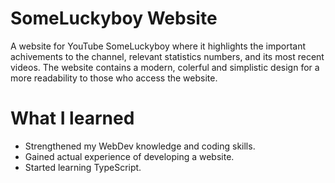 # SomeLuckyboy Website
A website for YouTube SomeLuckyboy where it highlights the important achivements to the channel, relevant statistics numbers, and its most recent videos. The website contains a modern, colerful and simplistic design for a more readability to those who access the website.

# What I learned
* Strengthened my WebDev knowledge and coding skills.
* Gained actual experience of developing a website.
* Started learning TypeScript.
